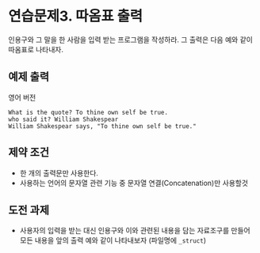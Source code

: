 # 연습문제3. 따옴표 출력

인용구와 그 말을 한 사람을 입력 받는 프로그램을 작성하라.
그 출력은 다음 예와 같이 따옴표로 나타내자.
## 예제 출력

영어 버전
```
What is the quote? To thine own self be true.
who said it? William Shakespear
William Shakespear says, "To thine own self be true."
```

## 제약 조건

- 한 개의 출력문만 사용한다.
- 사용하는 언어의 문자열 관련 기능 중 문자열 연결(Concatenation)만 사용할것

## 도전 과제

- 사용자의 입력을 받는 대신 인용구와 이와 관련된 내용을 담는 자료조구를 만들어 모든 내용을 앞의 출력 예와 같이 나타내보자 (파일명에 `_struct`)

